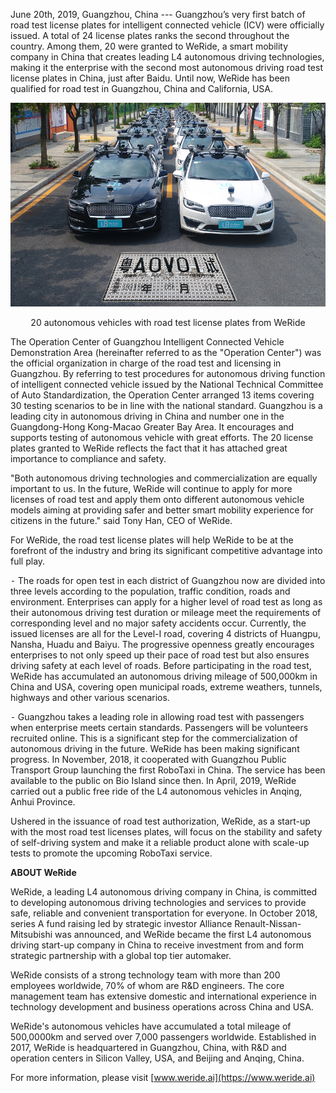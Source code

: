 June 20th, 2019, Guangzhou, China --- Guangzhou’s very first batch of road test license plates for intelligent connected vehicle (ICV) were officially issued. A total of 24 license plates ranks the second throughout the country. Among them, 20 were granted to WeRide, a smart mobility company in China that creates leading L4 autonomous driving technologies, making it the enterprise with the second most autonomous driving road test license plates in China, just after Baidu. Until now, WeRide has been qualified for road test in Guangzhou, China and California, USA.

![](src/assets/news/roadTest.jpg)
<p style="text-align: center;">20 autonomous vehicles with road test license plates from WeRide</p>

The Operation Center of Guangzhou Intelligent Connected Vehicle Demonstration Area (hereinafter referred to as the "Operation Center") was the official organization in charge of the road test and licensing in Guangzhou. By referring to test procedures for autonomous driving function of intelligent connected vehicle issued by the National Technical Committee of Auto Standardization, the Operation Center arranged 13 items covering 30 testing scenarios to be in line with the national standard. Guangzhou is a leading city in autonomous driving in China and number one in the Guangdong-Hong Kong-Macao Greater Bay Area. It encourages and supports testing of autonomous vehicle with great efforts. The 20 license plates granted to WeRide reflects the fact that it has attached great importance to compliance and safety.

"Both autonomous driving technologies and commercialization are equally important to us. In the future, WeRide will continue to apply for more licenses of road test and apply them onto different autonomous vehicle models aiming at providing safer and better smart mobility experience for citizens in the future." said Tony Han, CEO of WeRide.

For WeRide, the road test license plates will help WeRide to be at the forefront of the industry and bring its significant competitive advantage into full play.

⁃ The roads for open test in each district of Guangzhou now are divided into three levels according to the population, traffic condition, roads and environment. Enterprises can apply for a higher level of road test as long as their autonomous driving test duration or mileage meet the requirements of corresponding level and no major safety accidents occur. Currently, the issued licenses are all for the Level-I road, covering 4 districts of Huangpu, Nansha, Huadu and Baiyu. The progressive openness greatly encourages enterprises to not only speed up their pace of road test but also ensures driving safety at each level of roads. Before participating in the road test, WeRide has accumulated an autonomous driving mileage of 500,000km in China and USA, covering open municipal roads, extreme weathers, tunnels, highways and other various scenarios.

⁃ Guangzhou takes a leading role in allowing road test with passengers when enterprise meets certain standards. Passengers will be volunteers recruited online. This is a significant step for the commercialization of autonomous driving in the future. WeRide has been making significant progress. In November, 2018, it cooperated with Guangzhou Public Transport Group launching the first RoboTaxi in China. The service has been available to the public on Bio Island since then. In April, 2019, WeRide carried out a public free ride of the L4 autonomous vehicles in Anqing, Anhui Province.

Ushered in the issuance of road test authorization, WeRide, as a start-up with the most road test licenses plates, will focus on the stability and safety of self-driving system and make it a reliable product alone with scale-up tests to promote the upcoming RoboTaxi service.

**ABOUT WeRide**

WeRide, a leading L4 autonomous driving company in China, is committed to developing autonomous driving technologies and services to provide safe, reliable and convenient transportation for everyone. In October 2018, series A fund raising led by strategic investor Alliance Renault-Nissan-Mitsubishi was announced, and WeRide became the first L4 autonomous driving start-up company in China to receive investment from and form strategic partnership with a global top tier automaker.

WeRide consists of a strong technology team with more than 200 employees worldwide, 70% of whom are R&D engineers. The core management team has extensive domestic and international experience in technology development and business operations across China and USA.

WeRide's autonomous vehicles have accumulated a total mileage of 500,0000km and served over 7,000 passengers worldwide. Established in 2017, WeRide is headquartered in Guangzhou, China, with R&D and operation centers in Silicon Valley, USA, and Beijing and Anqing, China.

For more information, please visit [www.weride.ai](https://www.weride.ai)

